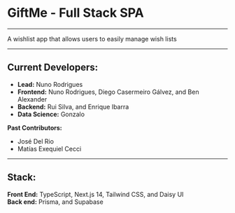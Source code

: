 # GiftMe - Full Stack SPA

***************************

A wishlist app that allows users to easily manage wish lists

***************************

## Current Developers:

- **Lead:** Nuno Rodrigues
- **Frontend:** Nuno Rodrigues, Diego Casermeiro Gálvez, and Ben Alexander
- **Backend:** Rui Silva, and Enrique Ibarra
- **Data Science:** Gonzalo

**Past Contributors:**

- José Del Rio
- Matías Exequiel Cecci

***************************

## Stack:

**Front End:** TypeScript, Next.js 14, Tailwind CSS, and Daisy UI  
**Back end:** Prisma, and Supabase
